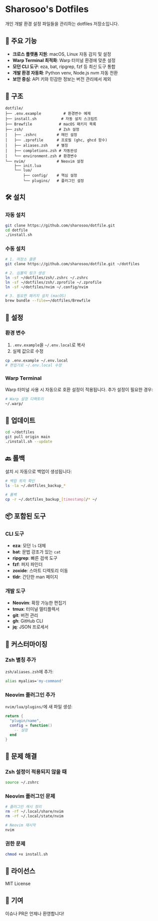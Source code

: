 # Sharosoo's Dotfiles

개인 개발 환경 설정 파일들을 관리하는 dotfiles 저장소입니다.

## 🚀 주요 기능

- **크로스 플랫폼 지원**: macOS, Linux 자동 감지 및 설정
- **Warp Terminal 최적화**: Warp 터미널 환경에 맞춘 설정
- **모던 CLI 도구**: eza, bat, ripgrep, fzf 등 최신 도구 통합
- **개발 환경 자동화**: Python venv, Node.js nvm 자동 전환
- **보안 중심**: API 키와 민감한 정보는 버전 관리에서 제외

## 📁 구조

```
dotfile/
├── .env.example          # 환경변수 예제
├── install.sh           # 자동 설치 스크립트
├── Brewfile            # macOS 패키지 목록
├── zsh/                # Zsh 설정
│   ├── .zshrc         # 메인 설정
│   ├── .zprofile      # 프로필 (ghc, ghcd 함수)
│   ├── aliases.zsh    # 별칭
│   ├── completions.zsh # 자동완성
│   └── environment.zsh # 환경변수
└── nvim/              # Neovim 설정
    ├── init.lua
    └── lua/
        ├── config/    # 핵심 설정
        └── plugins/   # 플러그인 설정
```

## 🛠️ 설치

### 자동 설치

```bash
git clone https://github.com/sharosoo/dotfile.git
cd dotfile
./install.sh
```

### 수동 설치

```bash
# 1. 저장소 클론
git clone https://github.com/sharosoo/dotfile.git ~/dotfiles

# 2. 심볼릭 링크 생성
ln -sf ~/dotfiles/zsh/.zshrc ~/.zshrc
ln -sf ~/dotfiles/zsh/.zprofile ~/.zprofile
ln -sf ~/dotfiles/nvim ~/.config/nvim

# 3. 필요한 패키지 설치 (macOS)
brew bundle --file=~/dotfiles/Brewfile
```

## 🔧 설정

### 환경 변수

1. `.env.example`을 `~/.env.local`로 복사
2. 실제 값으로 수정

```bash
cp .env.example ~/.env.local
# 편집기로 ~/.env.local 수정
```

### Warp Terminal

Warp 터미널 사용 시 자동으로 호환 설정이 적용됩니다.
추가 설정이 필요한 경우:

```bash
# Warp 설정 디렉토리
~/.warp/
```

## 🔄 업데이트

```bash
cd ~/dotfiles
git pull origin main
./install.sh --update
```

## 🔙 롤백

설치 시 자동으로 백업이 생성됩니다:

```bash
# 백업 위치 확인
ls -la ~/.dotfiles_backup_*

# 롤백
cp -r ~/.dotfiles_backup_[timestamp]/* ~/
```

## 📦 포함된 도구

### CLI 도구
- **eza**: 모던 `ls` 대체
- **bat**: 문법 강조가 있는 `cat`
- **ripgrep**: 빠른 검색 도구
- **fzf**: 퍼지 파인더
- **zoxide**: 스마트 디렉토리 이동
- **tldr**: 간단한 man 페이지

### 개발 도구
- **Neovim**: 확장 가능한 편집기
- **tmux**: 터미널 멀티플렉서
- **git**: 버전 관리
- **gh**: GitHub CLI
- **jq**: JSON 프로세서

## 🎨 커스터마이징

### Zsh 별칭 추가

`zsh/aliases.zsh`에 추가:

```bash
alias myalias='my-command'
```

### Neovim 플러그인 추가

`nvim/lua/plugins/`에 새 파일 생성:

```lua
return {
  "plugin/name",
  config = function()
    -- 설정
  end
}
```

## 🐛 문제 해결

### Zsh 설정이 적용되지 않을 때

```bash
source ~/.zshrc
```

### Neovim 플러그인 문제

```bash
# 플러그인 캐시 정리
rm -rf ~/.local/share/nvim
rm -rf ~/.local/state/nvim

# Neovim 재시작
nvim
```

### 권한 문제

```bash
chmod +x install.sh
```

## 📝 라이선스

MIT License

## 🤝 기여

이슈나 PR은 언제나 환영합니다!